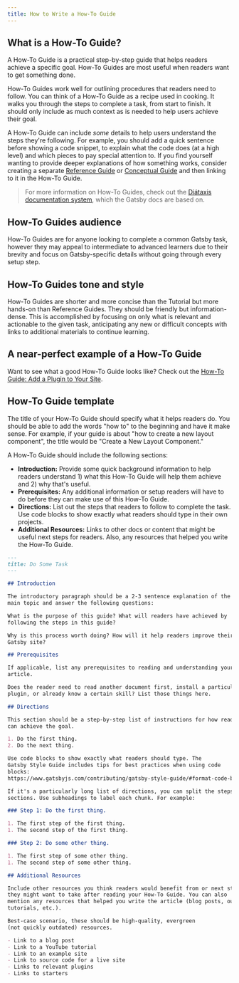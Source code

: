 ```yaml
---
title: How to Write a How-To Guide
---
```


## What is a How-To Guide?

A How-To Guide is a practical step-by-step guide that helps readers achieve a specific goal. How-To Guides are most useful when readers want to get something done.

How-To Guides work well for outlining procedures that readers need to follow. You can think of a How-To Guide as a recipe used in cooking. It walks you through the steps to complete a task, from start to finish. It should only include as much context as is needed to help users achieve their goal.

A How-To Guide can include _some_ details to help users understand the steps they're following. For example, you should add a quick sentence before showing a code snippet, to explain what the code does (at a high level) and which pieces to pay special attention to. If you find yourself wanting to provide deeper explanations of how something works, consider creating a separate [Reference Guide](/contributing/docs-contributions/how-to-write-a-reference-guide) or [Conceptual Guide](/contributing/docs-contributions/how-to-write-a-conceptual-guide) and then linking to it in the How-To Guide.

> For more information on How-To Guides, check out the [Diátaxis documentation system](https://diataxis.fr/how-to-guides/), which the Gatsby docs are based on.

## How-To Guides audience

How-To Guides are for anyone looking to complete a common Gatsby task, however they may appeal to intermediate to advanced learners due to their brevity and focus on Gatsby-specific details without going through every setup step.

## How-To Guides tone and style

How-To Guides are shorter and more concise than the Tutorial but more hands-on than Reference Guides. They should be friendly but information-dense. This is accomplished by focusing on only what is relevant and actionable to the given task, anticipating any new or difficult concepts with links to additional materials to continue learning.

## A near-perfect example of a How-To Guide

Want to see what a good How-To Guide looks like? Check out the [How-To Guide: Add a Plugin to Your Site](/docs/how-to/plugins-and-themes/using-a-plugin-in-your-site).

## How-To Guide template

The title of your How-To Guide should specify what it helps readers do. You should be able to add the words "how to" to the beginning and have it make sense. For example, if your guide is about "how to create a new layout component", the title would be "Create a New Layout Component."

A How-To Guide should include the following sections:

- **Introduction:** Provide some quick background information to help readers understand 1) what this How-To Guide will help them achieve and 2) why that's useful.
- **Prerequisites:** Any additional information or setup readers will have to do before they can make use of this How-To Guide.
- **Directions:** List out the steps that readers to follow to complete the task. Use code blocks to show exactly what readers should type in their own projects.
- **Additional Resources:** Links to other docs or content that might be useful next steps for readers. Also, any resources that helped you write the How-To Guide.

```markdown
---
title: Do Some Task
---

## Introduction

The introductory paragraph should be a 2-3 sentence explanation of the
main topic and answer the following questions:

What is the purpose of this guide? What will readers have achieved by
following the steps in this guide?

Why is this process worth doing? How will it help readers improve their
Gatsby site?

## Prerequisites

If applicable, list any prerequisites to reading and understanding your
article.

Does the reader need to read another document first, install a particular
plugin, or already know a certain skill? List those things here.

## Directions

This section should be a step-by-step list of instructions for how readers
can achieve the goal.

1. Do the first thing.
2. Do the next thing.

Use code blocks to show exactly what readers should type. The
Gatsby Style Guide includes tips for best practices when using code
blocks:
https://www.gatsbyjs.com/contributing/gatsby-style-guide/#format-code-blocks-inline-code-and-images

If it's a particularly long list of directions, you can split the steps into
sections. Use subheadings to label each chunk. For example:

### Step 1: Do the first thing.

1. The first step of the first thing.
1. The second step of the first thing.

### Step 2: Do some other thing.

1. The first step of some other thing.
1. The second step of some other thing.

## Additional Resources

Include other resources you think readers would benefit from or next steps
they might want to take after reading your How-To Guide. You can also
mention any resources that helped you write the article (blog posts, outside
tutorials, etc.).

Best-case scenario, these should be high-quality, evergreen
(not quickly outdated) resources.

- Link to a blog post
- Link to a YouTube tutorial
- Link to an example site
- Link to source code for a live site
- Links to relevant plugins
- Links to starters
```
